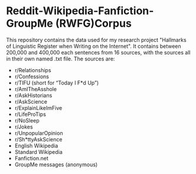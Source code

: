 # Reddit-Wikipedia-Fanfiction-GroupMe (RWFG)Corpus
This repository contains the data used for my research project "Hallmarks of Linguistic Register when Writing on the Internet". It contains between 200,000 and 400,000 each sentences from 16 sources, with the sources all in their own named .txt file. The sources are: 
* r/Relationships
* r/Confessions
* r/TIFU (short for “Today I F\*d Up”)
* r/AmITheAsshole
* r/AskHistorians
* r/AskScience
* r/ExplainLikeImFive
* r/LifeProTips
* r/NoSleep
* r/Jokes
* r/UnpopularOpinion
* r/Sh\*ttyAskScience
* English Wikipedia
* Standard Wikipedia
* Fanfiction.net
* GroupMe messages (anonymous)